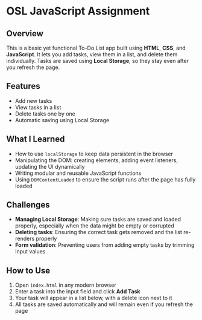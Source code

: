 # OSL JavaScript Assignment

## Overview  
This is a basic yet functional To-Do List app built using **HTML**, **CSS**, and **JavaScript**. It lets you add tasks, view them in a list, and delete them individually. Tasks are saved using **Local Storage**, so they stay even after you refresh the page.

## Features  
- Add new tasks  
- View tasks in a list  
- Delete tasks one by one  
- Automatic saving using Local Storage  

## What I Learned  
- How to use `localStorage` to keep data persistent in the browser  
- Manipulating the DOM: creating elements, adding event listeners, updating the UI dynamically  
- Writing modular and reusable JavaScript functions  
- Using `DOMContentLoaded` to ensure the script runs after the page has fully loaded

## Challenges  
- **Managing Local Storage**: Making sure tasks are saved and loaded properly, especially when the data might be empty or corrupted  
- **Deleting tasks**: Ensuring the correct task gets removed and the list re-renders properly  
- **Form validation**: Preventing users from adding empty tasks by trimming input values

## How to Use  
1. Open `index.html` in any modern browser  
2. Enter a task into the input field and click **Add Task**  
3. Your task will appear in a list below, with a delete icon next to it  
4. All tasks are saved automatically and will remain even if you refresh the page

